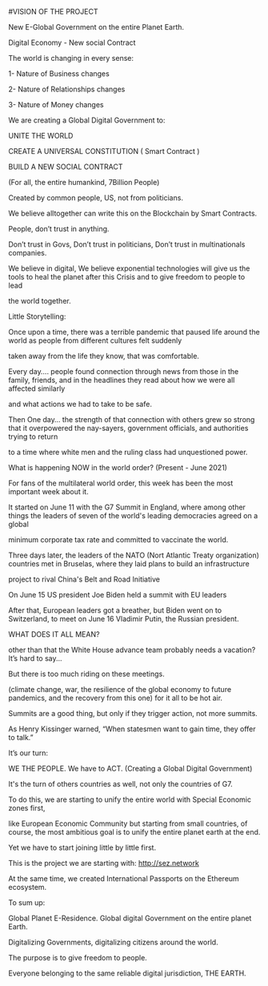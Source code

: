 


#VISION OF THE PROJECT 


New E-Global Government on the entire Planet Earth.  


Digital Economy - New social Contract


The world is changing in every sense: 


1- Nature of Business changes

2- Nature of Relationships changes 

3- Nature of Money changes  



We are creating a Global Digital Government to:  

UNITE THE WORLD 

CREATE A UNIVERSAL CONSTITUTION ( Smart Contract ) 

BUILD A NEW SOCIAL CONTRACT 


(For all, the entire humankind, 7Billion People)   


Created by common people, US, not from politicians.   


We believe alltogether can write this on the Blockchain by Smart Contracts. 


People, don’t trust in anything. 

Don’t trust in Govs, Don’t trust in politicians, Don’t trust in multinationals companies.  



We believe in digital, We believe exponential technologies will give us the tools to heal the planet after this Crisis and to give freedom to people to lead 

the world together.   




Little Storytelling:  

Once upon a time, there was a terrible pandemic that paused life around the world as people from different cultures felt suddenly 

taken away from the life they know, that was comfortable.  

Every day…. people found connection through news from those in the family, friends, and in the headlines they read about how we were all affected similarly

and what actions we had to take to be safe.  

Then One day… the strength of that connection with others grew so strong that it overpowered the nay-sayers, government officials, and authorities trying to return

to a time where white men and the ruling class had unquestioned power.   




What is happening NOW in the world order? (Present - June 2021)  


For fans of the multilateral world order, this week has been the most important week about it.  

It started on June 11 with the G7 Summit in England, where among other things the leaders of seven of the world's leading democracies agreed on a global 

minimum corporate tax rate and committed to vaccinate the world.  

Three days later, the leaders of the NATO (Nort Atlantic Treaty organization) countries met in Bruselas, where they laid plans to build an infrastructure 

project to rival China's Belt and Road Initiative 

On June 15 US president Joe Biden held a summit with EU leaders  

After that, European leaders got a breather, but Biden went on to Switzerland, to meet on June 16 Vladimir Putin, the Russian president.  


WHAT DOES IT ALL MEAN? 

other than that the White House advance team probably needs a vacation? It’s hard to say...  

But there is too much riding on these meetings. 

(climate change, war, the resilience of the global economy to future pandemics, and the recovery from this one) for it all to be hot air. 

Summits are a good thing, but only if they trigger action, not more summits. 

As Henry Kissinger warned, “When statesmen want to gain time, they offer to talk.”   




It’s our turn:

WE THE PEOPLE. We have to ACT. (Creating a Global Digital Government) 

It's the turn of others countries as well, not only the countries of G7. 



To do this, we are starting to unify the entire world with Special Economic zones first,

like European Economic Community but starting from small countries, of course, the most ambitious goal is to unify the entire planet earth at the end. 

Yet we have to start joining little by little first.    



This is the project we are starting with:  http://sez.network  


At the same time, we created International Passports on the Ethereum ecosystem.  



To sum up: 



Global Planet E-Residence. Global digital Government on the entire planet Earth. 

Digitalizing Governments, digitalizing citizens around the world. 

The purpose is to give freedom to people. 

Everyone belonging to the same reliable digital jurisdiction, THE EARTH.
